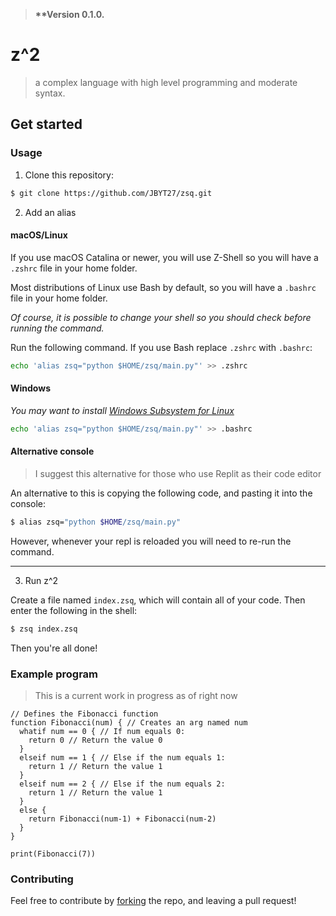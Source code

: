 > **\*\*Version 0.1.0.**

# z^2
> a complex language with high level programming and moderate syntax.

## Get started
### Usage
1. Clone this repository: 
```zsh
$ git clone https://github.com/JBYT27/zsq.git
```

2. Add an alias

#### macOS/Linux
If you use macOS Catalina or newer, you will use Z-Shell so you will have a `.zshrc` file in your home folder.

Most distributions of Linux use Bash by default, so you will have a `.bashrc` file in your home folder.

*Of course, it is possible to change your shell so you should check before running the command.*

Run the following command. If you use Bash replace `.zshrc` with `.bashrc`:
```zsh
echo 'alias zsq="python $HOME/zsq/main.py"' >> .zshrc
```

#### Windows
*You may want to install [Windows Subsystem for Linux](https://docs.microsoft.com/en-us/windows/wsl/install)*

```zsh
echo 'alias zsq="python $HOME/zsq/main.py"' >> .bashrc
```

#### Alternative console
> I suggest this alternative for those who use Replit as their code editor

An alternative to this is copying the following code, and pasting it into the console:
```zsh
$ alias zsq="python $HOME/zsq/main.py"
```
However, whenever your repl is reloaded you will need to re-run the command.

--- 

3. Run z^2

Create a file named `index.zsq`, which will contain all of your code. Then enter the following in the shell:
```zsh
$ zsq index.zsq
```
Then you're all done!

### Example program
> This is a current work in progress as of right now

```
// Defines the Fibonacci function
function Fibonacci(num) { // Creates an arg named num
  whatif num == 0 { // If num equals 0:
    return 0 // Return the value 0
  }
  elseif num == 1 { // Else if the num equals 1:
    return 1 // Return the value 1
  } 
  elseif num == 2 { // Else if the num equals 2:
    return 1 // Return the value 1
  }
  else {
    return Fibonacci(num-1) + Fibonacci(num-2)
  }
}

print(Fibonacci(7))
```

### Contributing
Feel free to contribute by [forking](https://github.com/JBYT27/zsq/network/members) the repo, and leaving a pull request!
